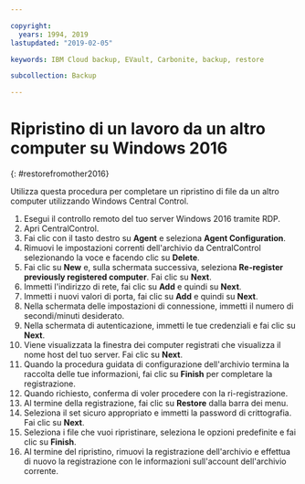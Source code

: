 ```yaml
---

copyright:
  years: 1994, 2019
lastupdated: "2019-02-05"

keywords: IBM Cloud backup, EVault, Carbonite, backup, restore

subcollection: Backup

---
```


# Ripristino di un lavoro da un altro computer su Windows 2016
{: #restorefromother2016}

Utilizza questa procedura per completare un ripristino di file da un altro computer utilizzando Windows Central Control.

1. Esegui il controllo remoto del tuo server Windows 2016 tramite RDP.
2. Apri CentralControl.
3. Fai clic con il tasto destro su **Agent** e seleziona **Agent Configuration**.
4. Rimuovi le impostazioni correnti dell'archivio da CentralControl selezionando la voce e facendo clic su **Delete**.
5. Fai clic su **New** e, sulla schermata successiva, seleziona **Re-register previously registered computer**. Fai clic su **Next**.
6. Immetti l'indirizzo di rete, fai clic su **Add** e quindi su **Next**.
7. Immetti i nuovi valori di porta, fai clic su **Add** e quindi su **Next**.
8. Nella schermata delle impostazioni di connessione, immetti il numero di secondi/minuti desiderato.
9. Nella schermata di autenticazione, immetti le tue credenziali e fai clic su **Next**.
10. Viene visualizzata la finestra dei computer registrati che visualizza il nome host del tuo server. Fai clic su **Next**.
11.	Quando la procedura guidata di configurazione dell'archivio termina la raccolta delle tue informazioni, fai clic su **Finish** per completare la registrazione.
12. Quando richiesto, conferma di voler procedere con la ri-registrazione.
13. Al termine della registrazione, fai clic su **Restore** dalla barra dei menu.
9.	Seleziona il set sicuro appropriato e immetti la password di crittografia. Fai clic su **Next**.
10.	Seleziona i file che vuoi ripristinare, seleziona le opzioni predefinite e fai clic su **Finish**.
11.	Al termine del ripristino, rimuovi la registrazione dell'archivio e effettua di nuovo la registrazione con le informazioni sull'account dell'archivio corrente.
